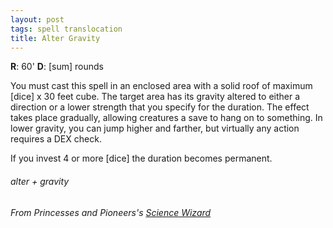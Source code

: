 ```yaml
---
layout: post
tags: spell translocation
title: Alter Gravity
---
```

**R**: 60'  **D**: [sum] rounds

You must cast this spell in an enclosed area with a solid roof of maximum [dice] x 30 feet cube. The target area has its gravity altered to either a direction or a lower strength that you specify for the duration. The effect takes place gradually, allowing creatures a save to hang on to something. In lower gravity, you can jump higher and farther, but virtually any action requires a DEX check. 

If you invest 4 or more [dice] the duration becomes permanent.

###### alter + gravity
###### From Princesses and Pioneers's [Science Wizard](https://princesses-and-pioneers.tumblr.com/post/183590194713/science-wizard)

